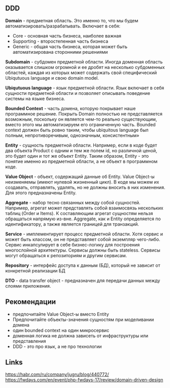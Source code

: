 ## DDD

**Domain** - предметная область. Это именно то, что мы будем автоматизировать/разрабатывать. Включает в себя:
 - Core - основная часть бизнеса, наиболее важная
 - Supporting - второстепенная часть бизнеса
 - Generic - общая часть бизнеса, которая может быть автоматизирована сторонними решениями

**Subdomain** - субдомен предметной области. Иногда доменная область оказывается слишком огромной и ее дробят на несколько
субдоменных областей, каждая из которых может содержать свой специфический Ubiqutuous language и свою domain model.

**Ubiqutuous language** - язык предметной области. Язык включает в себя сущности предметной области и позволяет описывать поведение системы на языке бизнеса.

**Bounded Context** - часть домена, которую покрывает наше программное решение. Покрыть Domain полностью не представляется возможным,
поскольку он является чем-то реально существующим, вместо этого мы автоматизируем его ограниченную часть.
Bounded context должен быть ровно таким, чтобы ubiquitous language был полным, непротиворечивым, однозначным, консистентным»

**Entity** - сущность предметной области. Например, если в коде будет два объекта Product с одним и тем же полем id, но различной ценой, это будет один и тот же объект Entity.
Таким образом, Entity - это понятие именно из предметной области, а не объект в программном коде.

**Value Object** - объект, содержащий данные об Entity. Value Object-ы неизменяемы (имеют нулевой жизненный цикл). В коде мы можем их создавать, отправлять, удалять, но не должны вносить в них изменения. Для этого предназначены Entity.

**Aggregate** - набор тесно связанных между собой сущностей. Например, агрегат может представлять собой взаимосвязь нескольких таблиц (Order и Items).
 К составляющим агрегат сущностям нельзя обращаться напрямую из-вне. Aggregate, как и Entity определяется по идентификатору, а также является границей для транзакций.

**Service** - имплементирует процесс предметной области. Хотя сервис и может быть классом, он не представляет собой экземпляр чего-либо.
Сервис инкапсулирует в себе бизнес-логику для построения многослойной архитектуры.
Сервисы должны быть stateless. Сервисы могут обращаться к репозиториям и другим сервисам.

**Repository** - интерфейс доступа к данным (БД), который не зависит от конкретной реализации БД

**DTO** - data transfer object - предназначен для передачи данных между слоями приложения.

## Рекомендации
 - предпочитайте Value Object-ы вместо Entity
 - Предпочитайте объекты-значения сущностям при моделивании домена
 - один bounded context на один микросервис
 - доменная логика не должна зависеть от инфраструктуры или представления
 - DDD - это про язык, а не про технологии

## Links
https://habr.com/ru/company/jugru/blog/440772/
https://fwdays.com/en/event/php-fwdays-17/review/domain-driven-design
